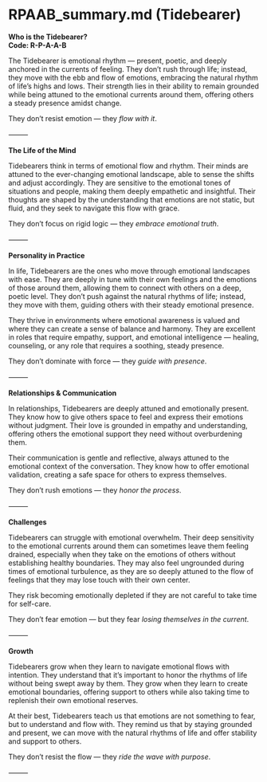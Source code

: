 # RPAAB_summary.md (Tidebearer)

**Who is the Tidebearer?**  
**Code: R-P-A-A-B**

The Tidebearer is emotional rhythm — present, poetic, and deeply anchored in the currents of feeling. They don’t rush through life; instead, they move with the ebb and flow of emotions, embracing the natural rhythm of life’s highs and lows. Their strength lies in their ability to remain grounded while being attuned to the emotional currents around them, offering others a steady presence amidst change.

They don’t resist emotion — they *flow with it*.

⸻

**The Life of the Mind**

Tidebearers think in terms of emotional flow and rhythm. Their minds are attuned to the ever-changing emotional landscape, able to sense the shifts and adjust accordingly. They are sensitive to the emotional tones of situations and people, making them deeply empathetic and insightful. Their thoughts are shaped by the understanding that emotions are not static, but fluid, and they seek to navigate this flow with grace.

They don’t focus on rigid logic — they *embrace emotional truth*.

⸻

**Personality in Practice**

In life, Tidebearers are the ones who move through emotional landscapes with ease. They are deeply in tune with their own feelings and the emotions of those around them, allowing them to connect with others on a deep, poetic level. They don’t push against the natural rhythms of life; instead, they move with them, guiding others with their steady emotional presence.

They thrive in environments where emotional awareness is valued and where they can create a sense of balance and harmony. They are excellent in roles that require empathy, support, and emotional intelligence — healing, counseling, or any role that requires a soothing, steady presence.

They don’t dominate with force — they *guide with presence*.

⸻

**Relationships & Communication**

In relationships, Tidebearers are deeply attuned and emotionally present. They know how to give others space to feel and express their emotions without judgment. Their love is grounded in empathy and understanding, offering others the emotional support they need without overburdening them.

Their communication is gentle and reflective, always attuned to the emotional context of the conversation. They know how to offer emotional validation, creating a safe space for others to express themselves.

They don’t rush emotions — they *honor the process*.

⸻

**Challenges**

Tidebearers can struggle with emotional overwhelm. Their deep sensitivity to the emotional currents around them can sometimes leave them feeling drained, especially when they take on the emotions of others without establishing healthy boundaries. They may also feel ungrounded during times of emotional turbulence, as they are so deeply attuned to the flow of feelings that they may lose touch with their own center.

They risk becoming emotionally depleted if they are not careful to take time for self-care.

They don’t fear emotion — but they fear *losing themselves in the current*.

⸻

**Growth**

Tidebearers grow when they learn to navigate emotional flows with intention. They understand that it’s important to honor the rhythms of life without being swept away by them. They grow when they learn to create emotional boundaries, offering support to others while also taking time to replenish their own emotional reserves.

At their best, Tidebearers teach us that emotions are not something to fear, but to understand and flow with. They remind us that by staying grounded and present, we can move with the natural rhythms of life and offer stability and support to others.

They don’t resist the flow — they *ride the wave with purpose*.

⸻
